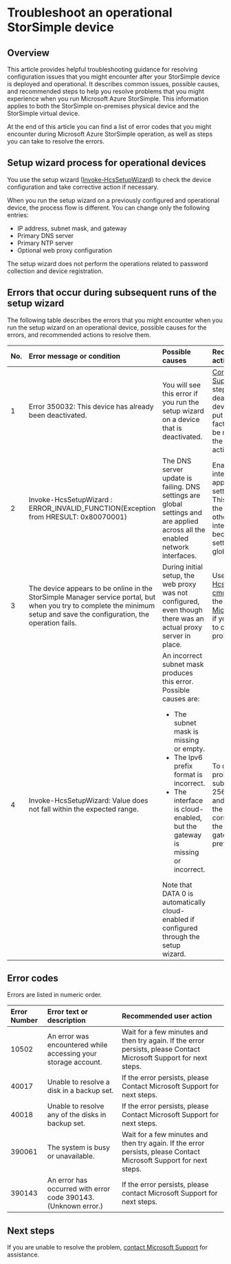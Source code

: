 <properties 
   pageTitle="Troubleshoot a deployed StorSimple device | Microsoft Azure"
   description="Describes how to diagnose and fix errors that occur on a StorSimple device that is currently deployed and operational."
   services="storsimple"
   documentationCenter="NA"
   authors="SharS"
   manager="carolz"
   editor="" />
<tags 
   ms.service="storsimple"
   ms.devlang="NA"
   ms.topic="article"
   ms.tgt_pltfrm="NA"
   ms.workload="TBD"
   ms.date="01/29/2016"
   ms.author="v-sharos" />

# Troubleshoot an operational StorSimple device

## Overview

This article provides helpful troubleshooting guidance for resolving configuration issues that you might encounter after your StorSimple device is deployed and operational. It describes common issues, possible causes, and recommended steps to help you resolve problems that you might experience when you run Microsoft Azure StorSimple. This information applies to both the StorSimple on-premises physical device and the StorSimple virtual device.

At the end of this article you can find a list of error codes that you might encounter during Microsoft Azure StorSimple operation, as well as steps you can take to resolve the errors. 

## Setup wizard process for operational devices

You use the setup wizard ([Invoke-HcsSetupWizard][1]) to check the device configuration and take corrective action if necessary.

When you run the setup wizard on a previously configured and operational device, the process flow is different. You can change only the following entries:

- IP address, subnet mask, and gateway
- Primary DNS server
- Primary NTP server
- Optional web proxy configuration

The setup wizard does not perform the operations related to password collection and device registration.

## Errors that occur during subsequent runs of the setup wizard

The following table describes the errors that you might encounter when you run the setup wizard on an operational device, possible causes for the errors, and recommended actions to resolve them. 

| No. | Error message or condition | Possible causes | Recommended action |
|:--- |:-------------------------- |:--------------- |:------------------ |
|  1  | Error 350032: This device has already been deactivated. | You will see this error if you run the setup wizard on a device that is deactivated. | [Contact Microsoft Support](storsimple-contact-microsoft-support.md) for next steps. A deactivated device cannot be put in service. A factory reset may be required before the device can be activated again. |
|  2  | Invoke-HcsSetupWizard : ERROR_INVALID_FUNCTION(Exception from HRESULT: 0x80070001) | The DNS server update is failing. DNS settings are global settings and are applied across all the enabled network interfaces. | Enable the interface and apply the DNS settings again. This may disrupt the network for other enabled interfaces because these settings are global. |
|  3  | The device appears to be online in the StorSimple Manager service portal, but when you try to complete the minimum setup and save the configuration, the operation fails. | During initial setup, the web proxy was not configured, even though there was an actual proxy server in place. | Use the [Test-HcsmConnection cmdlet][2] to locate the error. [Contact Microsoft Support](storsimple-contact-microsoft-support.md) if you are unable to correct the problem. |
|  4  | Invoke-HcsSetupWizard: Value does not fall within the expected range. | An incorrect subnet mask produces this error. Possible causes are: <ul><li> The subnet mask is missing or empty.</li><li>The Ipv6 prefix format is incorrect.</li><li>The interface is cloud-enabled, but the gateway is missing or incorrect.</li></ul>Note that DATA 0 is automatically cloud-enabled if configured through the setup wizard. | To determine the problem, use subnet 0.0.0.0 or 256.256.256.256, and then look at the output. Enter correct values for the subnet mask, gateway, and Ipv6 prefix, as needed. |
 
## Error codes

Errors are listed in numeric order.

|Error Number|Error text or description|Recommended user action|
|:---|:---|:---|
|10502|An error was encountered while accessing your storage account.|Wait for a few minutes and then try again. If the error persists, please Contact Microsoft Support for next steps.|
|40017|Unable to resolve a disk in a backup set.|If the error persists, please Contact Microsoft Support for next steps.|
|40018|Unable to resolve any of the disks in  backup set.|If the error persists, please Contact Microsoft Support for next steps.|
|390061|The system is busy or unavailable.|Wait for a few minutes and then try again. If the error persists, please Contact Microsoft Support for next steps.|
|390143|An error has occurred with error code 390143. (Unknown error.)|If the error persists, please contact Microsoft Support for next steps.|

## Next steps

If you are unable to resolve the problem, [contact Microsoft Support](storsimple-contact-microsoft-support.md) for assistance. 


[1]: https://technet.microsoft.com/en-us/%5Clibrary/Dn688135(v=WPS.630).aspx
[2]: https://technet.microsoft.com/en-us/%5Clibrary/Dn715782(v=WPS.630).aspx
